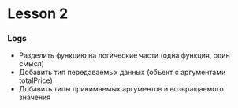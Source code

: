 # Lesson 2

### Logs

- Разделить функцию на логические части (одна функция, один смысл)
- Добавить тип передаваемых данных (объект с аргументами totalPrice)
- Добавить типы принимаемых аргументов и возвращаемого значения
